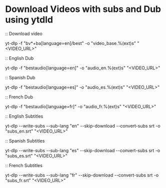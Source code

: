 # Download Videos with subs and Dub using ytdld

:: Download video

yt-dlp -f "bv*+ba[language=en]/best" -o "video_base.%(ext)s" "<VIDEO_URL>"

:: English Dub

yt-dlp -f "bestaudio[language=en]" -o "audio_en.%(ext)s" "<VIDEO_URL>"

:: Spanish Dub

yt-dlp -f "bestaudio[language=es]" -o "audio_es.%(ext)s" "<VIDEO_URL>"

:: French Dub

yt-dlp -f "bestaudio[language=fr]" -o "audio_fr.%(ext)s" "<VIDEO_URL>"

:: English Subtitles

yt-dlp --write-subs --sub-lang "en" --skip-download --convert-subs srt -o "subs_en.srt" "<VIDEO_URL>"

:: Spanish Subtitles

yt-dlp --write-subs --sub-lang "es" --skip-download --convert-subs srt -o "subs_es.srt" "<VIDEO_URL>"

:: French Subtitles

yt-dlp --write-subs --sub-lang "fr" --skip-download --convert-subs srt -o "subs_fr.srt" "<VIDEO_URL>"
